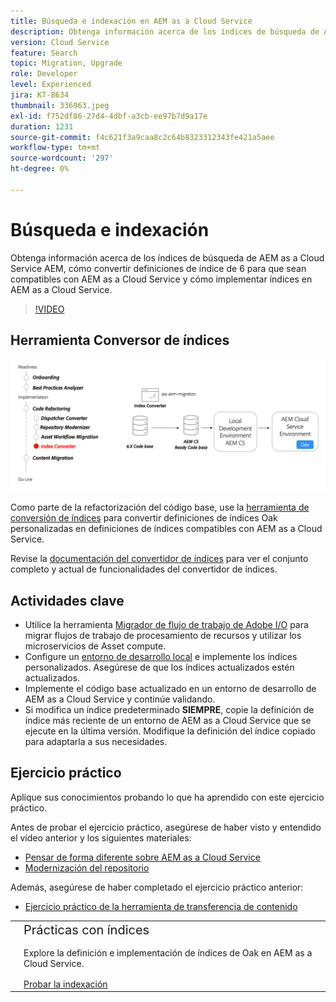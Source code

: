 ```yaml
---
title: Búsqueda e indexación en AEM as a Cloud Service
description: Obtenga información acerca de los índices de búsqueda de AEM as a Cloud Service AEM, cómo convertir definiciones de índice de 6 y cómo implementar índices.
version: Cloud Service
feature: Search
topic: Migration, Upgrade
role: Developer
level: Experienced
jira: KT-8634
thumbnail: 336963.jpeg
exl-id: f752df86-27d4-4dbf-a3cb-ee97b7d9a17e
duration: 1231
source-git-commit: f4c621f3a9caa8c2c64b8323312343fe421a5aee
workflow-type: tm+mt
source-wordcount: '297'
ht-degree: 0%

---
```


# Búsqueda e indexación

Obtenga información acerca de los índices de búsqueda de AEM as a Cloud Service AEM, cómo convertir definiciones de índice de 6 para que sean compatibles con AEM as a Cloud Service y cómo implementar índices en AEM as a Cloud Service.

>[!VIDEO](https://video.tv.adobe.com/v/336963?quality=12&learn=on)

## Herramienta Conversor de índices

![Herramienta de conversión de índices](./assets/index-converter.png)

Como parte de la refactorización del código base, use la [herramienta de conversión de índices](https://github.com/adobe/aio-cli-plugin-aem-cloud-service-migration#command-aio-aem-migrationindex-converter) para convertir definiciones de índices Oak personalizadas en definiciones de índices compatibles con AEM as a Cloud Service.

Revise la [documentación del convertidor de índices](https://experienceleague.adobe.com/docs/experience-manager-cloud-service/content/migration-journey/refactoring-tools/index-converter.html) para ver el conjunto completo y actual de funcionalidades del convertidor de índices.

## Actividades clave

+ Utilice la herramienta [Migrador de flujo de trabajo de Adobe I/O](https://github.com/adobe/aio-cli-plugin-aem-cloud-service-migration#command-aio-aem-migrationindex-converter) para migrar flujos de trabajo de procesamiento de recursos y utilizar los microservicios de Asset compute.
+ Configure un [entorno de desarrollo local](https://experienceleague.adobe.com/docs/experience-manager-learn/cloud-service/local-development-environment-set-up/overview.html?lang=es) e implemente los índices personalizados. Asegúrese de que los índices actualizados estén actualizados.
+ Implemente el código base actualizado en un entorno de desarrollo de AEM as a Cloud Service y continúe validando.
+ Si modifica un índice predeterminado **SIEMPRE**, copie la definición de índice más reciente de un entorno de AEM as a Cloud Service que se ejecute en la última versión. Modifique la definición del índice copiado para adaptarla a sus necesidades.

## Ejercicio práctico

Aplique sus conocimientos probando lo que ha aprendido con este ejercicio práctico.

Antes de probar el ejercicio práctico, asegúrese de haber visto y entendido el vídeo anterior y los siguientes materiales:

+ [Pensar de forma diferente sobre AEM as a Cloud Service](./introduction.md)
+ [Modernización del repositorio](./repository-modernization.md)

Además, asegúrese de haber completado el ejercicio práctico anterior:

+ [Ejercicio práctico de la herramienta de transferencia de contenido](./content-migration/content-transfer-tool.md#hands-on-exercise)

<table style="border-width:0">
    <tr>
        <td style="width:150px">
            <a  rel="noreferrer"
                target="_blank"
                href="https://github.com/adobe/aem-cloud-engineering-video-series-exercises/tree/session7-indexes#cloud-acceleration-bootcamp---session-7-search-and-indexing"><img alt="Repositorio de GitHub de ejercicios prácticos" src="./assets/github.png"/>
            </a>        
        </td>
        <td style="width:100%;margin-bottom:1rem;">
            <div style="font-size:1.25rem;font-weight:400;">Prácticas con índices</div>
            <p style="margin:1rem 0">
                Explore la definición e implementación de índices de Oak en AEM as a Cloud Service.
            </p>
            <a  rel="noreferrer"
                target="_blank"
                href="https://github.com/adobe/aem-cloud-engineering-video-series-exercises/tree/session7-indexes#cloud-acceleration-bootcamp---session-7-search-and-indexing" class="spectrum-Button spectrum-Button--primary spectrum-Button--sizeM">
                <span class="spectrum-Button-label has-no-wrap has-text-weight-bold">Probar la indexación</span>
            </a>
        </td>
    </tr>
</table>
